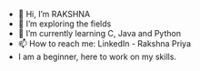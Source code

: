 - 👋 Hi, I’m RAKSHNA
- 👀 I’m exploring the fields
- 🌱 I’m currently learning C, Java and Python
- 📫 How to reach me: LinkedIn - Rakshna Priya
- I am a beginner, here to work on my skills.
